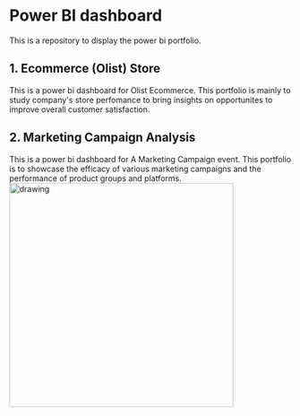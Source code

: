 # Power BI dashboard
This is a repository to display the power bi portfolio.

## 1. Ecommerce (Olist) Store
This is a power bi dashboard for Olist Ecommerce. This portfolio is mainly to study company's store perfomance to bring insights on opportunites to improve overall customer satisfaction.

## 2. Marketing Campaign Analysis
This is a power bi dashboard for A Marketing Campaign event. This portfolio is to showcase the efficacy of various marketing campaigns and the performance of product groups and platforms. <br>
<img src="https://github.com/ktoh-repo/da-powerbi/assets/167388341/f104d3c6-27e1-4fd8-a3ea-ae4341847f28" alt="drawing" width="400"/>
